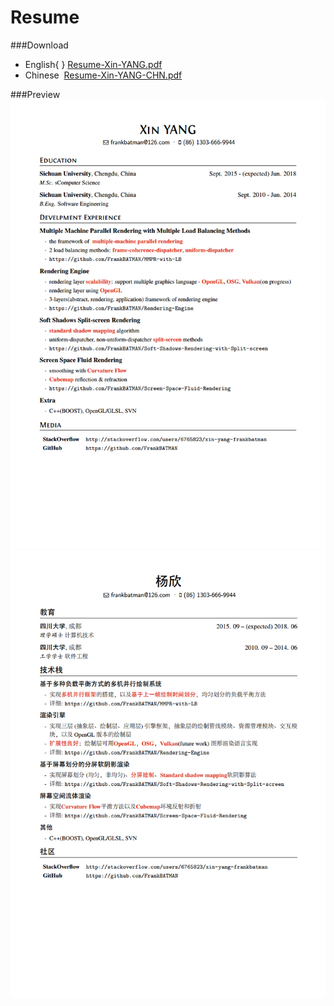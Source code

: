 # Resume

###Download
* English{ }
[Resume-Xin-YANG.pdf](https://github.com/FrankBATMAN/Resume/blob/master/XinYANG.pdf)
* Chinese 
[Resume-Xin-YANG-CHN.pdf](https://github.com/FrankBATMAN/Resume/blob/master/XinYANG-CHN.pdf)


###Preview
![Preview-English](XinYANG.png)
![Preview-English](XinYANG-CHN.png)

